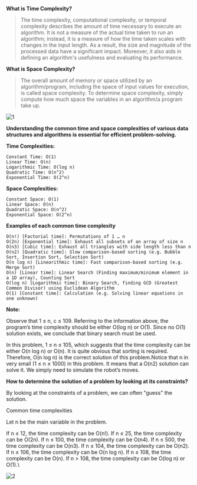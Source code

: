 **What is Time Complexity?**

>The time complexity, computational complexity, or temporal complexity describes the amount of time necessary to execute an algorithm. It is not a measure of the actual time taken to run an algorithm; instead, it is a measure of how the time taken scales with changes in the input length. As a result, the size and magnitude of the processed data have a significant impact. Moreover, it also aids in defining an algorithm's usefulness and evaluating its performance.


**What is Space Complexity?**

>The overall amount of memory or space utilized by an algorithm/program, including the space of input values for execution, is called space complexity. To determine space complexity, simply compute how much space the variables in an algorithm/a program take up.

![1](https://github.com/Abhixs1/DSA-Java-Leetcode/assets/100253637/594c6b25-710c-41ef-b854-4a8066ec2596)


**Understanding the common time and space complexities of various data structures and algorithms is essential for efficient problem-solving.**

**Time Complexities:**
```
Constant Time: O(1)
Linear Time: O(n)
Logarithmic Time: O(log n)
Quadratic Time: O(n^2)
Exponential Time: O(2^n)
```

**Space Complexities:**
```
Constant Space: O(1)
Linear Space: O(n)
Quadratic Space: O(n^2)
Exponential Space: O(2^n)
```

**Examples of each common time complexity**
```
O(n!) [Factorial time]: Permutations of 1 … n
O(2n) [Exponential time]: Exhaust all subsets of an array of size n
O(n3) [Cubic time]: Exhaust all triangles with side length less than n
O(n2) [Quadratic time]: Slow comparison-based sorting (e.g. Bubble Sort, Insertion Sort, Selection Sort)
O(n log n) [Linearithmic time]: Fast comparison-based sorting (e.g. Merge Sort)
O(n) [Linear time]: Linear Search (Finding maximum/minimum element in a 1D array), Counting Sort
O(log n) [Logarithmic time]: Binary Search, finding GCD (Greatest Common Divisor) using Euclidean Algorithm
O(1) [Constant time]: Calculation (e.g. Solving linear equations in one unknown)
```

**Note:**

Observe that 1 ≤ n, c ≤ 109. Referring to the information above, the program’s time complexity should be either O(log n) or O(1). 
Since no O(1) solution exists, we conclude that binary search must be used.

In this problem, 1 ≤ n ≤ 105, which suggests that the time complexity can be either O(n log n) or O(n). It is quite obvious that sorting 
is required. Therefore, O(n log n) is the correct solution of this problem.Notice that n in very small (1 ≤ n ≤ 1000) in this problem. 
It means that a O(n2) solution can solve it. We simply need to simulate the robot’s moves.


**How to determine the solution of a problem by looking at its constraints?**

By looking at the constraints of a problem, we can often "guess" the solution.

Common time complexities

Let n be the main variable in the problem.

If n ≤ 12, the time complexity can be O(n!).
If n ≤ 25, the time complexity can be O(2n).
If n ≤ 100, the time complexity can be O(n4).
If n ≤ 500, the time complexity can be O(n3).
If n ≤ 104, the time complexity can be O(n2).
If n ≤ 106, the time complexity can be O(n log n).
If n ≤ 108, the time complexity can be O(n).
If n > 108, the time complexity can be O(log n) or O(1).\

![2](https://github.com/Abhixs1/DSA-Java-Leetcode/assets/100253637/bae6b0c4-bc86-4e31-92c3-9911f53fddc1)

